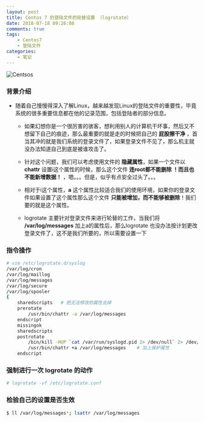 ```yaml
---
layout: post
title: Centos 7 的登陆文件的轮替设置 （logrotate）
date: 2018-07-18 09:26:08
comments: true
tags:
    - Centos7
    - 登陆文件
categories:
    - 笔记
---
```


![Centsos](https://ws2.sinaimg.cn/large/006tNbRwly1fwblaknkmuj30go08rgm6.jpg)

### 背景介绍

<!-- more -->

* 随着自己慢慢得深入了解Linux，越来越发现Linux的登陆文件的重要性，毕竟系统的很多重要信息都在他的记录范围，包括登陆者的部分信息。

    * 如果幻想你是一个很厉害的骇客，想利用别人的计算机干坏事，然后又不想留下自己的痕迹，那么最重要的就是走的时候把自己的 **屁股擦干净** ，首当其冲的就是我们系统的登录文件了，如果登录文件不见了，那么机主就没办法知道自己到底是被谁攻击了。

    * 针对这个问题，我们可以考虑使用文件的 **隐藏属性**，如果一个文件以 **chattr** 设置i这个属性的时候，那么这个文件 **连root都不能删除 ！而且也不能新增数据！** ，嗯。。。但是，似乎有点安全过头了。。。

    * 相对于i这个属性，**a** 这个属性比较适合我们的使用环境，如果你的登录文件如果设置了这个属性那么这个文件 **只能被增加，而不能够被删除**！我们要的就是这个属性。

    * logrotate 主要针对登录文件来进行轮替的工作，当我们将 **/var/log/messages** 加上a的属性后，那么logrotate 也没办法按计划更改登录文件了，这不是我们所要的，所以需要设置一下

### 指令操作

```bash
# vim /etc/logrotate.d/syslog
/var/log/cron
/var/log/maillog
/var/log/messages
/var/log/secure
/var/log/spooler
{
    sharedscripts   # 把无法修改的属性去掉
    prerotate
        /usr/bin/chattr -a /var/log/messages
    endscript
    missingok
    sharedscripts
    postrotate
    	/bin/kill -HUP `cat /var/run/syslogd.pid 2> /dev/null` 2> /dev/null || true
        /usr/bin/chattr +a /var/log/messages    # 加上保护属性
    endscript
```

### 强制进行一次 logrotate 的动作
```bash
# logrotate -vf /etc/logrotate.conf
```

### 检验自己的设置是否生效
```bash
$ ll /var/log/messages*; lsattr /var/log/messages
```




